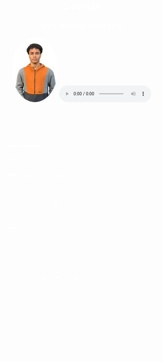 <!DOCTYPE html>
<html lang="pt-br">
<head>
  <meta charset="UTF-8">
  <meta name="viewport" content="width=device-width, initial-scale=1.0">
  <title>Currículo - Ícaro Henrique</title>
  <style>
    body {
      background: url('K.gif') no-repeat center center fixed;
      background-size: cover;
      color: white;
      font-family: Arial, sans-serif;
      margin: 0;
      padding: 0 20px;
    }
    a {
      color: white;
      text-decoration: underline;
    }
    header {
      text-align: center;
      padding: 30px 0;
    }
    header img {
      border-radius: 50%;
      margin-top: 10px;
    }
    section {
      margin: 30px 0;
    }
    h3 {
      border-bottom: 1px solid white;
      padding-bottom: 5px;
    }
    ul {
      list-style: none;
      padding-left: 0;
    }
    ul li {
      margin-bottom: 10px;
    }
    audio {
      margin-top: 10px;
    }
  </style>
</head>
<body>

  <header>
    <h1>Currículo</h1>
    <h2>Ícaro Henrique Costa Silva</h2>
    <img src="C.png" alt="Foto de perfil de Ícaro Henrique" width="150">
    <audio src="C.mp3" controls></audio>
    <p><em>"Legião Urbana - Tempo Perdido"</em></p>
  </header>

  <main>
    <section>
      <h3>Dados Pessoais</h3>
      <ul>
        <li><strong>Endereço:</strong> Rua Margem da Linha, Nº 1059, Barreiro</li>
        <li><strong>Celular:</strong> (75) 99864-7725</li>
        <li><strong>Email:</strong> <a href="mailto:icarohenrrique44@gmail.com">icarohenrrique44@gmail.com</a></li>
      </ul>
    </section>

    <section>
      <h3>Escolaridade</h3>
      <ul>
        <li><strong>Ensino Médio Técnico</strong> – <a href="https://www.instagram.com/colegio.modelo.alagoinhas" target="_blank">C.M.L.E.M</a> – Completo</li>
        <li><strong>Sistemas de Informação</strong> – <a href="https://fsssacramento.br" target="_blank">F.S.SS.S.</a> – Em andamento</li>
      </ul>
    </section>

    <section>
      <h3>Cursos Extras</h3>
      <ul>
        <li><strong>Projetos de Sistemas Web</strong> – <a href="https://moodle.ifrs.edu.br/" target="_blank">IFRS</a> – 30 horas</li>
        <li><strong>Lógica de Programação Parte 1 e 2</strong> – <a href="https://moodle.ifrs.edu.br/" target="_blank">IFRS</a> – 96 horas</li>
        <li><strong>Python</strong> – <a href="https://www.santanderopenacademy.com/pt_br/index.html" target="_blank">Santander Open Academy</a> – 48 horas</li>
      </ul>
    </section>

    <section>
      <h3>Experiência Profissional</h3>
      <ul>
        <li><strong>Estagiário</strong> – <a href="https://www.instagram.com/cetep.lnab" target="_blank">CETEP/NLAB</a> – 6 meses</li>
      </ul>
    </section>
  </main>

</body>
</html>

  

